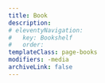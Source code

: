 ```yaml
---
title: Book
description:
# eleventyNavigation:
#   key: Bookshelf
#   order: 
templateClass: page-books
modifiers: -media
archiveLink: false
---
```

